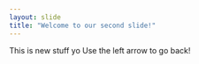 ```yaml
---
layout: slide
title: "Welcome to our second slide!"
---
```

This is new stuff yo
Use the left arrow to go back!
